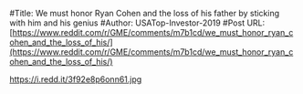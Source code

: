 #Title: We must honor Ryan Cohen and the loss of his father by sticking with him and his genius
#Author: USATop-Investor-2019
#Post URL: [https://www.reddit.com/r/GME/comments/m7b1cd/we_must_honor_ryan_cohen_and_the_loss_of_his/](https://www.reddit.com/r/GME/comments/m7b1cd/we_must_honor_ryan_cohen_and_the_loss_of_his/)


https://i.redd.it/3f92e8p6onn61.jpg